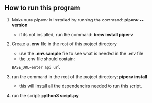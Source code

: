 ## How to run this program

1. Make sure pipenv is installed by running the command: **pipenv --version**
    - if its not installed, run the command: **brew install pipenv**

2. Create a **.env** file in the root of this project directory
    - use the **.env.sample** file to see what is needed in the .env file
    - the .env file should contain:
    ```
    BASE_URL=enter api url
    ```

3. run the command in the root of the project directory: **pipenv install**
    - this will install all the dependencies needed to run this script.

4. run the script: **python3 script.py**